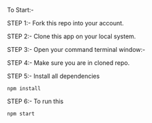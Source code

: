 To Start:-


 STEP 1:- Fork this repo into your account.
 
 
 STEP 2:- Clone this app on your local system.
 
 
 STEP 3:- Open your command terminal window:-
 
 
 STEP 4:- Make sure you are in cloned repo.
 
 
 STEP 5:- Install all dependencies
 ```
 npm install
 ```
 STEP 6:- To run this
 ```
 npm start
